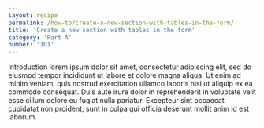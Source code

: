 ```yaml
---
layout: recipe
permalink: /how-to/create-a-new-section-with-tables-in-the-form/
title: 'Create a new section with tables in the form'
category: 'Part A'
number: '1O1'
---
```


Introduction lorem ipsum dolor sit amet, consectetur adipiscing elit, sed do eiusmod tempor incididunt ut labore et dolore magna aliqua. Ut enim ad minim veniam, quis nostrud exercitation ullamco laboris nisi ut aliquip ex ea commodo consequat. Duis aute irure dolor in reprehenderit in voluptate velit esse cillum dolore eu fugiat nulla pariatur. Excepteur sint occaecat cupidatat non proident, sunt in culpa qui officia deserunt mollit anim id est laborum.

